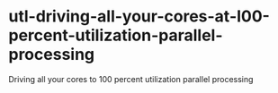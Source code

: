 # utl-driving-all-your-cores-at-I00-percent-utilization-parallel-processing
Driving all your cores to 100 percent utilization parallel processing 
